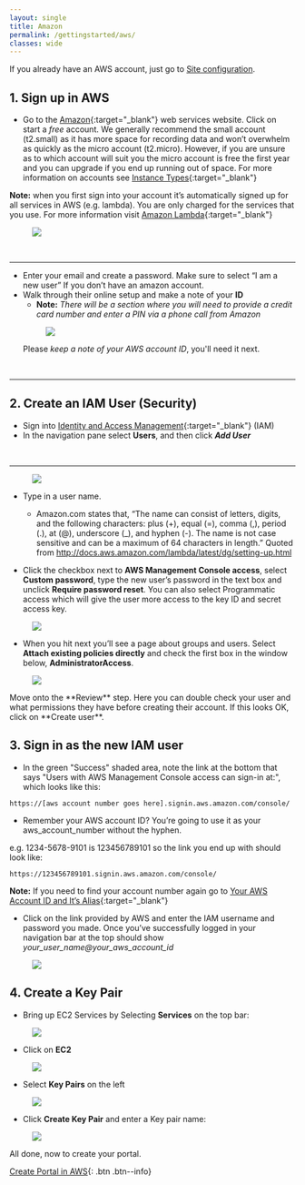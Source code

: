 ```yaml
---
layout: single
title: Amazon
permalink: /gettingstarted/aws/
classes: wide
---
```


If you already have an AWS account, just go to [Site configuration]({{site.baseurl}}/portalconfig).


## 1. Sign up in AWS
* Go to the [Amazon](https://aws.amazon.com/s/dm/optimization/server-side-test/free-tier/free_np/){:target="_blank"} web services website. Click on start a <em>free</em> account. We generally recommend the small account (t2.small) as it has more space for recording data and won’t overwhelm as quickly as the micro account (t2.micro). However, if you are unsure as to which account will suit you the micro account is free the first year and you can upgrade if you end up running out of space. For more information on accounts see [Instance Types](https://aws.amazon.com/ec2/instance-types/){:target="_blank"}

**Note:** when you first sign into your account it’s automatically signed up for all services in AWS (e.g. lambda). You are only charged for the services that you use. For more information visit [Amazon Lambda](https://aws.amazon.com/lambda/){:target="_blank"}

<figure>
    <a href = "{{site.baseurl}}/assets/images/AWS_START.png"><img class="img-responsive" src="{{site.baseurl}}/assets/images/AWS_START.png"></a>
</figure>

<br>
<hr>

* Enter your email and create a password. Make sure to select “I am a new user” If you don’t have an amazon account.
* Walk through their online setup and make a note of your **ID**
  - **Note:** <em>There will be a section where you will need to provide a credit card number and enter a PIN via a phone call from Amazon</em>
  <figure>
    <a href = "{{ site.baseurl }}/assets/images/AWS_Step1.png"><img class="img-responsive" src="{{ site.baseurl }}/assets/images/AWS_Step1.png"></a>
  </figure>
  Please <em>keep a note of your AWS account ID</em>, you'll need it next.

<br>
<hr>
  
## 2. Create an IAM User (Security)
* Sign into [Identity and Access Management](https://console.aws.amazon.com/iam/){:target="_blank"} (IAM) 
* In the navigation pane select **Users**, and then click <em>**Add User**</em>
<br>
<hr>
<figure>
    <a href = "{{ site.baseurl }}/assets/images/AWS_Step2.png"><img class="img-responsive" src="{{ site.baseurl }}/assets/images/AWS_Step2.png"></a>
</figure>

* Type in a user name.
  - Amazon.com states that, “The name can consist of letters, digits, and the following characters: plus (+), equal (=), comma (,), period (.), at (@), underscore (_), and hyphen (-). The name is not case sensitive and can be a maximum of 64 characters in length.” 
Quoted from http://docs.aws.amazon.com/lambda/latest/dg/setting-up.html

* Click the checkbox next to **AWS Management Console access**, select **Custom password**, type the new user’s password in the text box and unclick **Require password reset**. You can also select Programmatic access which will give the user more access to the key ID and secret access key.
<figure>
    <a href ="{{ site.baseurl }}/assets/images/AWS_Step3.png"> <img class="img-responsive" src="{{ site.baseurl }}/assets/images/AWS_Step3.png"></a>
</figure>

* When you hit next you’ll see a page about groups and users. Select **Attach existing policies directly** and check the first box in the window below, **AdministratorAccess**.
<figure>
    <a href = "{{ site.baseurl }}/assets/images/AWS_Step3.5.png"><img class="img-responsive" src="{{ site.baseurl }}/assets/images/AWS_Step3.5.png"></a>
</figure>
Move onto the **Review** step. Here you can double check your user and what permissions they have before creating their account. If this looks OK, click on **Create user**.


## 3. Sign in as the new IAM user

* In the green "Success" shaded area, note the link at the bottom that says "Users with AWS Management Console access can sign-in at:", which looks like this:
````
https://[aws account number goes here].signin.aws.amazon.com/console/
````
 - Remember your AWS account ID? You’re going to use it as your aws_account_number without the hyphen. 
 
 e.g. 1234-5678-9101 is 123456789101 so the link you end up with should look like: 
 `````
 https://123456789101.signin.aws.amazon.com/console/
`````
**Note:** If you need to find your account number again go to [Your AWS Account ID and It’s Alias](http://docs.aws.amazon.com/IAM/latest/UserGuide/console_account-alias.html){:target="_blank"}

* Click on the link provided by AWS and enter the IAM username and password you made. Once you’ve successfully logged in your navigation bar at the top should show <em> your_user_name@your_aws_account_id </em>
<figure>
    <a href ="{{ site.baseurl }}/assets/images/AWS_Step4.png"> <img class="img-responsive" src="{{ site.baseurl }}/assets/images/AWS_Step4.png"></a>
</figure>

## 4. Create a Key Pair

* Bring up EC2 Services by Selecting **Services** on the top bar:
<figure>
    <a href = "{{ site.baseurl }}/assets/images/AWS_Step4.5.png"><img class="img-responsive" src="{{ site.baseurl }}/assets/images/AWS_Step4.5.png" ></a>
</figure>

* Click on **EC2**
<figure>
    <a href = "{{ site.baseurl }}/assets/images/AWS_Step5.png"><img class="img-responsive" src="{{ site.baseurl }}/assets/images/AWS_Step5.png"></a>
</figure> 

* Select **Key Pairs** on the left
<figure>
    <a href = "{{ site.baseurl }}/assets/images/AWS_Step6.png"><img class="img-responsive" src="{{ site.baseurl }}/assets/images/AWS_Step6.png"></a>
</figure>

* Click **Create Key Pair** and enter a Key pair name:
<figure>
    <a href = "{{ site.baseurl }}/assets/images/AWS_Step7.png"><img class="img-responsive" src="{{ site.baseurl }}/assets/images/AWS_Step7.png"></a>
</figure>

All done, now to create your portal.


[Create Portal in AWS]({{site.baseurl}}/gettingstarted/create){: .btn .btn--info}
